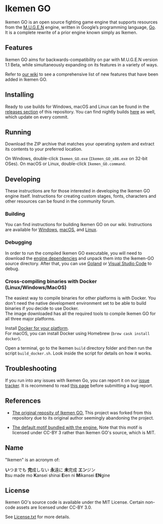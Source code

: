 # Ikemen GO

Ikemen GO is an open source fighting game engine that supports resources from the [M.U.G.E.N](https://en.wikipedia.org/wiki/Mugen_(game_engine)) engine, written in Google’s programming language, [Go](https://go.dev/). It is a complete rewrite of a prior engine known simply as Ikemen.

## Features
Ikemen GO aims for backwards-compatibility on par with M.U.G.E.N version 1.1 Beta, while simultaneously expanding on its features in a variety of ways.

Refer to [our wiki](https://github.com/ikemen-engine/Ikemen-GO/wiki) to see a comprehensive list of new features that have been added in Ikemen GO.

## Installing
Ready to use builds for Windows, macOS and Linux can be found in the [releases section](https://github.com/ikemen-engine/Ikemen-GO/releases) of this repository. You can find nightly builds [here](https://github.com/ikemen-engine/Ikemen-GO/releases/tag/nightly) as well, which update on every commit.

## Running
Download the ZIP archive that matches your operating system and extract its contents to your preferred location.

On Windows, double-click `Ikemen_GO.exe` (`Ikemen_GO_x86.exe` on 32-bit OSes).
On macOS or Linux, double-click `Ikemen_GO.command`.

## Developing
These instructions are for those interested in developing the Ikemen GO engine itself. Instructions for creating custom stages, fonts, characters and other resources can be found in the community forum.

### Building
You can find instructions for building Ikemen GO on our wiki. Instructions are available for [Windows](https://github.com/ikemen-engine/Ikemen-GO/wiki/Building,-Installing-and-Distributing#building-on-windows), [macOS](https://github.com/ikemen-engine/Ikemen-GO/wiki/Building,-Installing-and-Distributing#building-on-macos), and [Linux](https://github.com/ikemen-engine/Ikemen-GO/wiki/Building,-Installing-and-Distributing#building-on-linux).

### Debugging
In order to run the compiled Ikemen GO executable, you will need to download the [engine dependencies](https://github.com/ikemen-engine/Ikemen_GO-Elecbyte-Screenpack) and unpack them into the Ikemen-GO source directory. After that, you can use [Goland](https://www.jetbrains.com/go/) or [Visual Studio Code](https://code.visualstudio.com/) to debug.

### Cross-compiling binaries with Docker (Linux/Windows/MacOS)
The easiest way to compile binaries for other platforms is with Docker.
You don't need the native development environment set to be able to build binaries if you decide to use Docker.  
The image downloaded has all the required tools to compile Ikemen GO for all three major platforms.

Install [Docker for your platform](https://www.docker.com/get-started).  
For macOS, you can install Docker using Homebrew (`brew cask install docker`).

Open a terminal, go to the Ikemen `build` directory folder and then run the script `build_docker.sh`. Look inside the script for details on how it works.

## Troubleshooting
If you run into any issues with Ikemen Go, you can report it on our [issue tracker](https://github.com/ikemen-engine/Ikemen-GO/issues). It is recommend to read [this page](https://github.com/ikemen-engine/Ikemen-GO/blob/develop/CONTRIBUTING.md) before submitting a bug report.

## References
- [The original reposity of Ikemen GO.](https://osdn.net/users/supersuehiro/pf/ikemen_go/) This project was forked from this repository due to its original author seemingly abandoning the project.

- [The default motif bundled with the engine.](https://github.com/ikemen-engine/Ikemen_GO-Elecbyte-Screenpack) Note that this motif is licensed under CC-BY 3 rather than Ikemen GO's source, which is MIT.

## Name
"Ikemen" is an acronym of:

**い**つまでも **完**成しない **永**遠に **未**完成 **エン**ジン  
**I**tsu made mo **K**ansei shinai **E**ien ni **M**ikansei **EN**gine

## License
Ikemen GO's source code is available under the MIT License. Certain non-code assets are licensed under CC-BY 3.0.

See [License.txt](License.txt) for more details.
